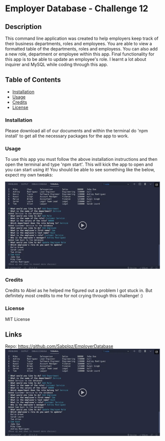 # Employer Database - Challenge 12

## Description

This command line application was created to help employers keep track of their business departments, roles and employees. You are able to view a formatted table of the departments, roles and employess. You can also add a new role, department or employee within this app. Final functionality for this app is to be able to update an employee's role. I learnt a lot about inquirer and MySQL while coding through this app.

## Table of Contents

- [Installation](#installation)
- [Usage](#usage)
- [Credits](#credits)
- [License](#license)

### Installation

Please download all of our documents and within the terminal do 'npm install' to get all the necessary packages for the app to work.

### Usage

To use this app you must follow the above installation instructions and then open the terminal and type 'npm start'. This will kick the app to open and you can start using it! You should be able to see something like the below, expect my own tweaks:

[![alt text](assets/video.png)](https://2u-20.wistia.com/medias/2lnle7xnpk)

### Credits

Credits to Abiel as he helped me figured out a problem I got stuck in. But definitely most credits to me for not crying through this challenge! :)

### License

MIT License

## Links

Repo: https://github.com/Sabplpz/EmployerDatabase
[![alt text](assets/video.png)](https://2u-20.wistia.com/medias/2lnle7xnpk)
